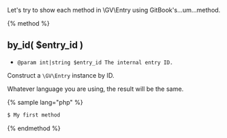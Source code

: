 Let's try to show each method in \GV\Entry using GitBook's…um…method.

{% method %}
## by_id( $entry_id )

* `@param int|string $entry_id The internal entry ID.`

Construct a `\GV\Entry` instance by ID.

Whatever language you are using, the result will be the same.

{% sample lang="php" %}

```php
$ My first method
```

{% endmethod %}